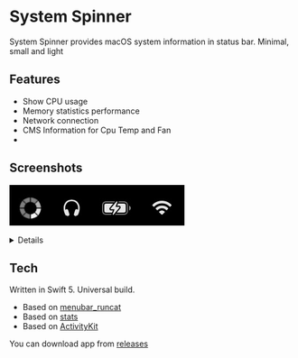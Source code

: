 # System Spinner

System Spinner provides macOS system information in status bar. Minimal, small and light

## Features

- Show CPU usage
- Memory statistics performance
- Network connection
- CMS Information for Cpu Temp and Fan
- 
## Screenshots
![spinner](spinner.jpg)

<details>
  
![menu](main_menu.jpg)


![main_window](main_window.jpg)


![spin_menu](spin_menu.jpg)

</details>
  
## Tech

Written in Swift 5. Universal build.
- Based on [menubar_runcat](https://github.com/Kyome22/menubar_runcat)
- Based on [stats](https://github.com/exelban/stats)
- Based on [ActivityKit](https://github.com/Kyome22/ActivityKit)

You can download app from [releases](https://github.com/andrey-boomer/System-Spinner/releases)
